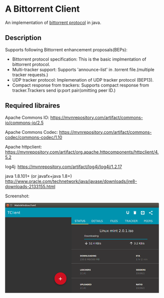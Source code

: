 # A Bittorrent Client

An implementation of [bittorrent protocol](https://wiki.theory.org/index.php/BitTorrentSpecification) in java.

Description
-----------

Supports following Bittorrent enhancement proposals(BEPs):

* Bittorrent protocol specification:
  This is the basic implmentation of bittorrent protocol.
* Multi-tracker support:
  Supports 'announce-list' in .torrent file.(multiple tracker requests.)
* UDP tracker protocol:
  Implemenation of UDP tracker protocol (BEP13).
* Compact response from trackers:
  Supports compact response from tracker.Trackers send ip:port pair(omitting peer ID.)
 
Required libraires
------------------

Apache Commons IO:
https://mvnrepository.com/artifact/commons-io/commons-io/2.5

Apache Commons Codec:
https://mvnrepository.com/artifact/commons-codec/commons-codec/1.10

Apache httpclient:
https://mvnrepository.com/artifact/org.apache.httpcomponents/httpclient/4.5.2

log4j:
https://mvnrepository.com/artifact/log4j/log4j/1.2.17

java 1.8.101+ (or javafx+java 1.8+)
http://www.oracle.com/technetwork/java/javase/downloads/jre8-downloads-2133155.html

Screenshot:

![Screenshot](  /src/main/resources/sample.png?raw=true "GUI")


